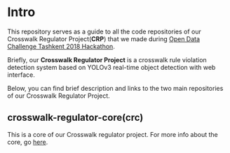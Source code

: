 # Intro
This repository serves as a guide to all the code repositories of our Crosswalk Regulator Project(**CRP**) that we made during [Open Data Challenge Tashkent 2018 Hackathon](https://data.gov.uz/ru/challenge).

Briefly, our **Crosswalk Regulator Project** is a crosswalk rule violation detection system based on YOLOv3 real-time object detection with web interface.

Below, you can find brief description and links to the two main repositories of our Crosswalk Regulator Project.

## crosswalk-regulator-core(crc)
This is a core of our Crosswalk regulator project. For more info about the core, go [here](https://github.com/bedilbek/crosswalk-regulator-core).

